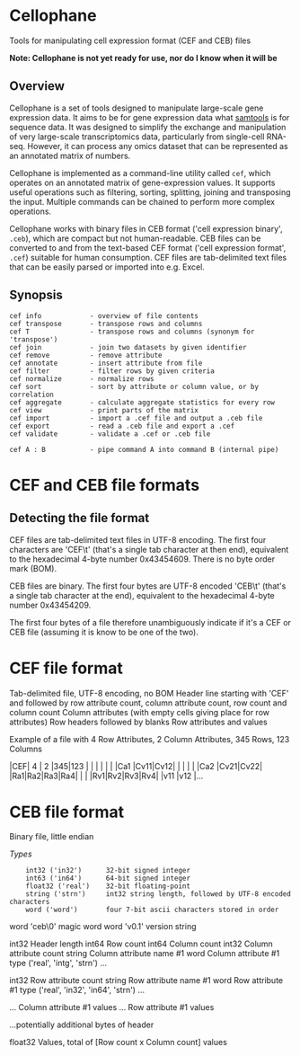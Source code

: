 # Cellophane

Tools for manipulating cell expression format (CEF and CEB) files

**Note: Cellophane is not yet ready for use, nor do I know when it will be**

## Overview

Cellophane is a set of tools designed to manipulate large-scale gene expression data. It aims to be for gene 
expression data what [samtools](http://samtools.github.io) is for sequence data. It was designed to simplify the exchange
and manipulation of very large-scale transcriptomics data, particularly from single-cell RNA-seq. However, it can process
any omics dataset that can be represented as an annotated matrix of numbers.

Cellophane is implemented as a command-line utility called `cef`, which operates on an annotated matrix of gene-expression 
values. It supports useful operations such as filtering, sorting, splitting, joining and transposing the input. Multiple 
commands can be chained to perform more complex operations.

Cellophane works with binary files in CEB format ('cell expression binary', `.ceb`), which are compact but not human-readable. CEB files can be
converted to and from the text-based CEF format ('cell expression format', `.cef`) suitable for human consumption. CEF files are tab-delimited 
text files that can be easily parsed or imported into e.g. Excel. 

## Synopsis

```
cef info            - overview of file contents
cef transpose	  	- transpose rows and columns
cef T               - transpose rows and columns (synonym for 'transpose')
cef join		  	- join two datasets by given identifier
cef remove 			- remove attribute
cef annotate        - insert attribute from file
cef filter			- filter rows by given criteria
cef normalize		- normalize rows
cef sort			- sort by attribute or column value, or by correlation
cef aggregate		- calculate aggregate statistics for every row
cef view			- print parts of the matrix
cef import			- import a .cef file and output a .ceb file
cef export			- read a .ceb file and export a .cef
cef validate		- validate a .cef or .ceb file 

cef A : B           - pipe command A into command B (internal pipe)
```


# CEF and CEB file formats

## Detecting the file format

CEF files are tab-delimited text files in UTF-8 encoding. The first four characters are 'CEF\t' (that's a single tab character at then end), equivalent to the hexadecimal 4-byte number 0x43454609. There is no byte order mark (BOM).

CEB files are binary. The first four bytes are UTF-8 encoded 'CEB\t' (that's a single tab character at the end), equivalent to the hexadecimal 4-byte number 0x43454209.

The first four bytes of a file therefore unambiguously indicate if it's a CEF or CEB file (assuming it is know to be one of the two).


# CEF file format

Tab-delimited file, UTF-8 encoding, no BOM
Header line starting with 'CEF' and followed by row attribute count, column attribute count, row count and column count
Column attributes (with empty cells giving place for row attributes)
Row headers followed by blanks
Row attributes and values

Example of a file with 4 Row Attributes, 2 Column Attributes, 345 Rows, 123 Columns

|CEF| 4 | 2 |345|123 |    |
|	|	|	|   |Ca1 |Cv11|Cv12|
|	|	|	|   |Ca2 |Cv21|Cv22|
|Ra1|Ra2|Ra3|Ra4|    |    |
|Rv1|Rv2|Rv3|Rv4|    |v11 |v12 |...



# CEB file format

Binary file, little endian

*Types* 

		int32 ('in32')		32-bit signed integer
		int63 ('in64')		64-bit signed integer
		float32 ('real')	32-bit floating-point
		string ('strn')		int32 string length, followed by UTF-8 encoded characters
		word ('word')		four 7-bit ascii characters stored in order

word	'ceb\0' magic word
word	'v0.1' version string

int32	Header length
int64	Row count
int64	Column count
int32	Column attribute count
string	Column attribute name #1
word	Column attribute #1 type ('real', 'intg', 'strn')
...

int32	Row attribute count
string	Row attribute name #1
word	Row attribute #1 type ('real', 'in32', 'in64', 'strn')
...

...		Column attribute #1 values
...		Row attribute #1 values

...potentially additional bytes of header

float32	Values, total of [Row count x Column count] values
